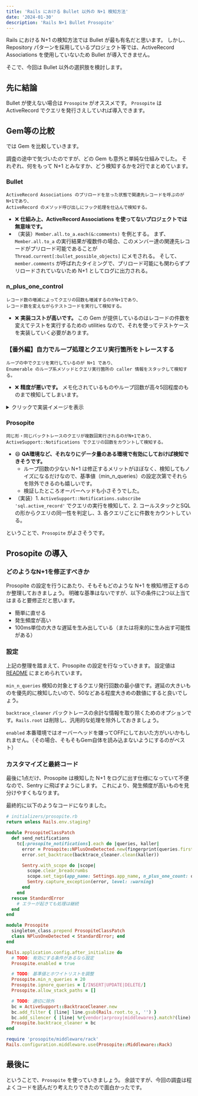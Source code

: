 ```yaml
---
title: 'Rails における Bullet 以外の N+1 検知方法'
date: '2024-01-30'
description: 'Rails N+1 Bullet Prosopite'
---
```


Rails における N+1 の検知方法では Bullet が最も有名だと思います。
しかし、Repository パターンを採用しているプロジェクト等では、ActiveRecord Associations を使用していないため Bullet が導入できません。

そこで、今回は Bullet 以外の選択肢を検討します。

## 先に結論

Bullet が使えない場合は `Prosopite` がオススメです。
`Prosopite` は ActiveRecord でクエリを発行さえしていれば導入できます。

## Gem等の比較

では Gem を比較していきます。

調査の途中で気づいたのですが、どの Gem も意外と単純な仕組みでした。
それぞれ、何をもって N+1 とみなすか、どう検知するかを2行でまとめています。

### Bullet

```
ActiveRecord Associations のプリロードを怠った状態で関連先レコードを呼ぶのがN+1であり、
ActiveRecord のメソッド呼び出しにフック処理を仕込んで検知する。
```

- ❌ **仕組み上、ActiveRecord Associations を使ってないプロジェクトでは無意味です。**
- （実装）`Member.all.to_a.each(&:comments)` を例とする。
  まず、`Member.all.to_a` の実行結果が複数件の場合、このメンバー達の関連先レコードがプリロード可能であることが `Thread.current[:bullet_possible_objects]` にメモされる。
  そして、`member.comments` が呼ばれたタイミングで、プリロード可能にも関わらずプリロードされていないため N+1 としてログに出力される。

### n_plus_one_control

```
レコード数の増減によってクエリの回数も増減するのがN+1であり、
レコード数を変えながらテストコードを実行して検知する。
```

- ❌ **実装コストが高いです。** この Gem が提供しているのはレコードの件数を変えてテストを実行するための utilities なので、それを使ってテストケースを実装していく必要があります。

### 【番外編】自力でループ処理とクエリ実行箇所をトレースする

```
ループの中でクエリを実行しているのが N+1 であり、
Enumerable のループ系メソッドとクエリ実行箇所の caller 情報をスタックして検知する。
```

- ❌ **精度が悪いです。** メモ化されているものやループ回数が高々5回程度のものまで検知してしまいます。

<details>
<summary>クリックで実装イメージを表示</summary>

```ruby
# ※面倒なので検証してないです。あくまでも実装イメージとして残します。
NP1_METHOD_NAMES = [:collect, :each, :filter, :filter_map, :find, :flat_map, :inject, :map, :reduce, :reject, :select]
NP1_ENUMERATORS = [Array, Hash, Range, Enumerator]

NP1_ENUMERATORS.each do |klass|
  NP1_METHOD_NAMES.each do |method_name|
    eval %(#{klass}.class_eval { alias_method :#{method_name}_orig, :#{method_name} })
  end
end

module EnumeratorTraceable
  NP1_METHOD_NAMES.each_orig do |method_name|
    module_eval %(
      def #{method_name}(*args, &block)
        return #{method_name}_orig(*args) unless block_given?

        # TODO: この辺で余計な caller 情報は除外する
        Thread.current[:each_stack].push(caller[0])

        #{method_name}_orig(*args, &block)
      ensure
        Thread.current[:each_stack].pop
      end
    )
  end
end

NP1_ENUMERATORS.each do |klass|
  eval %(#{klass}.class_eval { prepend EnumeratorTraceable })
end

# これでループ処理のスタックトレースが取れるので、あとは `ActiveSupport::Notifications.subscribe('sql.active_record')` などと組み合わせてループ内でクエリ実行されている箇所を検知する。
```

</details>

### Prosopite

```
同じ形・同じバックトレースのクエリが複数回実行されるのがN+1であり、
ActiveSupport::Notifications でクエリの回数をカウントして検知する。
```

- 😄 **QA環境など、それなりにデータ量のある環境で有効にしておけば検知できそうです。**
  - ループ回数の少ない N+1 は修正するメリットがほぼなく、検知してもノイズになるだけなので、基準値（min_n_queries）の設定次第でそれらを除外できるのも嬉しいです。
  - 検証したところオーバーヘッドも小さそうでした。
- （実装）1. `ActiveSupport::Notifications.subscribe 'sql.active_record'` でクエリの実行を検知して、2. コールスタックとSQLの形からクエリの同一性を判定し、3. 各クエリごとに件数をカウントしている。

ということで、`Prosopite` がよさそうです。

## Prosopite の導入

### どのようなN+1を修正すべきか

Prosopite の設定を行うにあたり、そもそもどのような N+1 を検知/修正するのか整理しておきましょう。
明確な基準はないですが、以下の条件に2つ以上当てはまると要修正だと思います。

- 簡単に直せる
- 発生頻度が高い
- 100ms単位の大きな遅延を生み出している（または将来的に生み出す可能性がある）

### 設定

上記の整理を踏まえて、Prosopite の設定を行なっていきます。
設定値は [README](https://github.com/charkost/prosopite?tab=readme-ov-file#configuration) にまとめられています。

`min_n_queries`
検知の対象とするクエリ発行回数の最小値です。遅延の大きいものを優先的に検知したいので、50などある程度大きめの数値にすると良いでしょう。

`backtrace_cleaner`
バックトレースの余計な情報を取り除くためのオプションです。`Rails.root` は削除し、汎用的な処理を除外しておきましょう。

`enabled`
本番環境ではオーバーヘッドを嫌ってOFFにしておいた方がいいかもしれません。（その場合、そもそもGem自体を読み込まないようにするのがベスト）

### カスタマイズと最終コード

最後に1点だけ、Prosopite は検知した N+1 をログに出す仕様になっていて不便なので、Sentry に飛ばすようにします。
これにより、発生頻度が高いものを見分けやすくもなります。

最終的に以下のようなコードになりました。

```ruby
# initializers/prosopite.rb
return unless Rails.env.staging?

module ProsopiteClassPatch
  def send_notifications
    tc[:prosopite_notifications].each do |queries, kaller|
      error = Prosopite::NPlusOneDetected.new(fingerprint(queries.first))
      error.set_backtrace(backtrace_cleaner.clean(kaller))

      Sentry.with_scope do |scope|
        scope.clear_breadcrumbs
        scope.set_tags(app_name: Settings.app_name, n_plus_one_count: queries.length)
        Sentry.capture_exception(error, level: :warning)
      end
    end
  rescue StandardError
    # エラーが起きても処理は継続
  end
end

module Prosopite
  singleton_class.prepend ProsopiteClassPatch
  class NPlusOneDetected < StandardError; end
end

Rails.application.config.after_initialize do
  # TODO: 有効にする条件があるなら設定
  Prosopite.enabled = true

  # TODO: 基準値とホワイトリストを調整
  Prosopite.min_n_queries = 20
  Prosopite.ignore_queries = [/INSERT|UPDATE|DELETE/]
  Prosopite.allow_stack_paths = []

  # TODO: 適切に除外
  bc = ActiveSupport::BacktraceCleaner.new
  bc.add_filter { |line| line.gsub(Rails.root.to_s, '') }
  bc.add_silencer { |line| %r{vendor|arproxy|middlewares}.match?(line) }
  Prosopite.backtrace_cleaner = bc
end

require 'prosopite/middleware/rack'
Rails.configuration.middleware.use(Prosopite::Middleware::Rack)
```

## 最後に

ということで、`Prosopite` を使っていきましょう。
余談ですが、今回の調査は程よくコードを読んだり考えたりできたので面白かったです。
